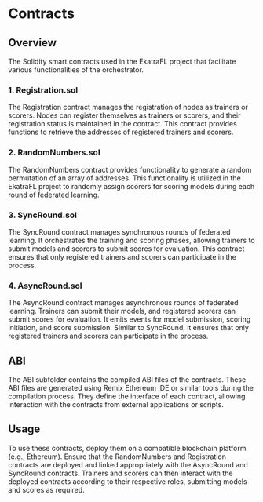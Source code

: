 # Contracts

## Overview

The Solidity smart contracts used in the EkatraFL project that facilitate various functionalities of the orchestrator.

### 1. Registration.sol

The Registration contract manages the registration of nodes as trainers or scorers. Nodes can register themselves as trainers or scorers, and their registration status is maintained in the contract. This contract provides functions to retrieve the addresses of registered trainers and scorers.

### 2. RandomNumbers.sol

The RandomNumbers contract provides functionality to generate a random permutation of an array of addresses. This functionality is utilized in the EkatraFL project to randomly assign scorers for scoring models during each round of federated learning.

### 3. SyncRound.sol

The SyncRound contract manages synchronous rounds of federated learning. It orchestrates the training and scoring phases, allowing trainers to submit models and scorers to submit scores for evaluation. This contract ensures that only registered trainers and scorers can participate in the process.
### 4. AsyncRound.sol

The AsyncRound contract manages asynchronous rounds of federated learning. Trainers can submit their models, and registered scorers can submit scores for evaluation. It emits events for model submission, scoring initiation, and score submission.  Similar to SyncRound, it ensures that only registered trainers and scorers can participate in the process.

## ABI

The ABI subfolder contains the compiled ABI files of the contracts. These ABI files are generated using Remix Ethereum IDE or similar tools during the compilation process. They define the interface of each contract, allowing interaction with the contracts from external applications or scripts.


## Usage

To use these contracts, deploy them on a compatible blockchain platform (e.g., Ethereum).  Ensure that the RandomNumbers and Registration contracts are deployed and linked appropriately with the AsyncRound and SyncRound contracts. Trainers and scorers can then interact with the deployed contracts according to their respective roles, submitting models and scores as required.

